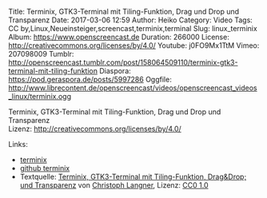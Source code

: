 Title: Terminix, GTK3-Terminal mit Tiling-Funktion, Drag und Drop und Transparenz
Date: 2017-03-06 12:59
Author: Heiko
Category: Video
Tags: CC by,Linux,Neueinsteiger,screencast,terminix,terminal
Slug: linux_terminix
Album: https://www.openscreencast.de
Duration: 266000
License: http://creativecommons.org/licenses/by/4.0/
Youtube: j0FO9Mx1TtM
Vimeo: 207098009
Tumblr: http://openscreencast.tumblr.com/post/158064509110/terminix-gtk3-terminal-mit-tiling-funktion
Diaspora: https://pod.geraspora.de/posts/5997286
Oggfile: http://www.librecontent.de/openscreencast/videos/openscreencast_videos_linux/terminix.ogg

Terminix, GTK3-Terminal mit Tiling-Funktion, Drag und Drop und Transparenz  
Lizenz: <http://creativecommons.org/licenses/by/4.0/>  
  

Links:

  * [terminix](https://gnunn1.github.io/terminix-web/)
  * [github terminix](https://github.com/gnunn1/terminix)
  * Textquelle: [Terminix, GTK3-Terminal mit Tiling-Funktion, Drag&amp;Drop; und Transparenz](https://linuxundich.de/gnu-linux/terminix-gtk3-terminal-mit-tiling-funktion-dragdrop-und-transparenz/) von [Christoph Langner](http://linuxundich.de/), Lizenz: [CC0 1.0](http://creativecommons.org/publicdomain/zero/1.0/)

